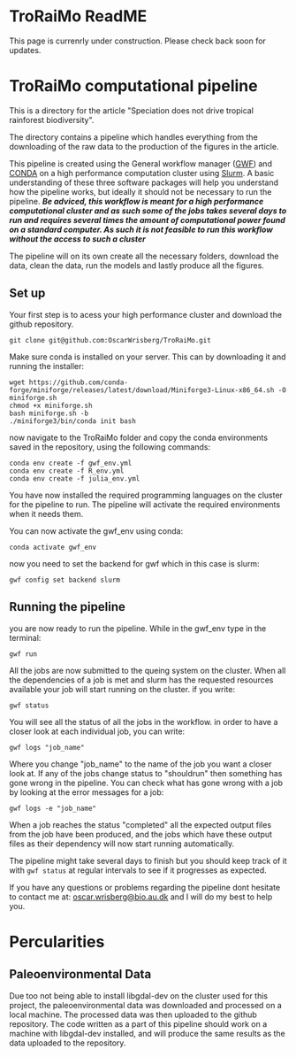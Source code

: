 # TroRaiMo ReadME

This page is currenrly under construction. Please check back soon for updates.


# TroRaiMo computational pipeline
This is a directory for the article "Speciation does not drive tropical rainforest biodiversity". 

The directory contains a pipeline which handles everything from the downloading of the raw data to the production of the figures in the article. 

This pipeline is created using the General workflow manager ([GWF](https://gwf.app/)) and [CONDA](https://conda.io/projects/conda/en/latest/user-guide/install/index.html) on a high performance computation cluster using [Slurm](https://slurm.schedmd.com/documentation.html). A basic understanding of these three software packages will help you understand how the pipeline works, but ideally it should not be necessary to run the pipeline. ***Be adviced, this workflow is meant for a high performance computational cluster and as such some of the jobs takes several days to run and requires several times the amount of computational power found on a standard computer. As such it is not feasible to run this workflow without the access to such a cluster***

The pipeline will on its own create all the necessary folders, download the data, clean the data, run the models and lastly produce all the figures.

## Set up
Your first step is to acess your high performance cluster and download the github repository.
```
git clone git@github.com:OscarWrisberg/TroRaiMo.git
```
Make sure conda is installed on your server. This can by downloading it and running the installer: 
```
wget https://github.com/conda-forge/miniforge/releases/latest/download/Miniforge3-Linux-x86_64.sh -O miniforge.sh
chmod +x miniforge.sh
bash miniforge.sh -b
./miniforge3/bin/conda init bash
```

now navigate to the TroRaiMo folder and copy the conda environments saved in the repository, using the following commands:
```
conda env create -f gwf_env.yml
conda env create -f R_env.yml
conda env create -f julia_env.yml
```
You have now installed the required programming languages on the cluster for the pipeline to run. The pipeline will activate the required environments when it needs them. 

You can now activate the gwf_env using conda: 
 
```
conda activate gwf_env
```
now you need to set the backend for gwf which in this case is slurm:
```
gwf config set backend slurm
```

## Running the pipeline
you are now ready to run the pipeline. 
While in the gwf_env type in the terminal:
```
gwf run
```
All the jobs are now submitted to the queing system on the cluster. When all the dependencies of a job is met and slurm has the requested resources available your job will start running on the cluster.
if you write:
``` 
gwf status 
```
You will see all the status of all the jobs in the workflow.
in order to have a closer look at each individual job, you can write:
```
gwf logs "job_name"
```
Where you change "job_name" to the name of the job you want a closer look at.
If any of the jobs change status to "shouldrun" then something has gone wrong in the pipeline. You can check what has gone wrong with a job by looking at the error messages for a job:
```
gwf logs -e "job_name"
```
When a job reaches the status "completed" all the expected output files from the job have been produced, and the jobs which have these output files as their dependency will now start running automatically.

The pipeline might take several days to finish but you should keep track of it with ``` gwf status ``` at regular intervals to see if it progresses as expected. 

If you have any questions or problems regarding the pipeline dont hesitate to contact me at: oscar.wrisberg@bio.au.dk and I will do my best to help you. 


# Percularities
## Paleoenvironmental Data
Due too not being able to install libgdal-dev on the cluster used for this project, the paleoenvironmental data was downloaded and processed on a local machine. The processed data was then uploaded to the github repository. The code written as a part of this pipeline should work on a machine with libgdal-dev installed, and will produce the same results as the data uploaded to the repository.

